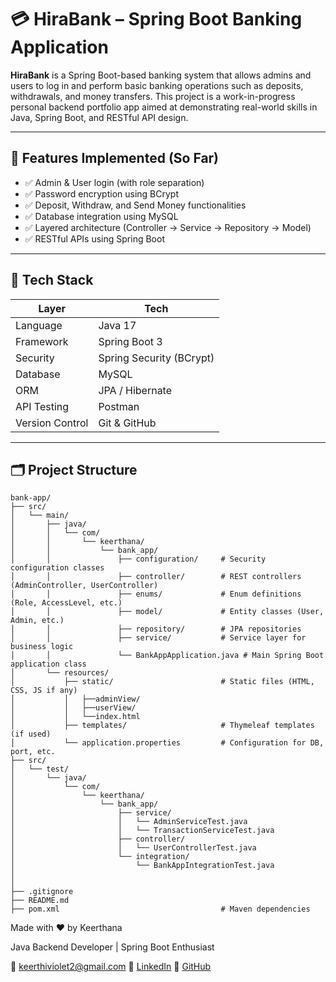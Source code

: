 # 💳 HiraBank – Spring Boot Banking Application

**HiraBank** is a Spring Boot-based banking system that allows admins and users to log in and perform basic banking operations such as deposits, withdrawals, and money transfers. This project is a work-in-progress personal backend portfolio app aimed at demonstrating real-world skills in Java, Spring Boot, and RESTful API design.

---

## 🚀 Features Implemented (So Far)

- ✅ Admin & User login (with role separation)
- ✅ Password encryption using BCrypt
- ✅ Deposit, Withdraw, and Send Money functionalities
- ✅ Database integration using MySQL
- ✅ Layered architecture (Controller → Service → Repository → Model)
- ✅ RESTful APIs using Spring Boot

---

## 🧰 Tech Stack

| Layer | Tech                     |
|-------|--------------------------|
| Language | Java 17                  |
| Framework | Spring Boot 3            |
| Security | Spring Security (BCrypt) |
| Database | MySQL                    |
| ORM | JPA / Hibernate          |
| API Testing | Postman                  |
| Version Control | Git & GitHub             |

---

## 🗂 Project Structure
```
bank-app/
├── src/
│   └── main/
│       ├── java/
│       │   └── com/
│       │       └── keerthana/
│       │           └── bank_app/
│       │               ├── configuration/     # Security configuration classes
│       │               ├── controller/        # REST controllers (AdminController, UserController)
│       │               ├── enums/             # Enum definitions (Role, AccessLevel, etc.)
│       │               ├── model/             # Entity classes (User, Admin, etc.)
│       │               ├── repository/        # JPA repositories  
│       │               ├── service/           # Service layer for business logic
│       │               └── BankAppApplication.java # Main Spring Boot application class
│       └── resources/
│           ├── static/                        # Static files (HTML, CSS, JS if any)
│           │   ├──adminView/
│           │   ├──userView/
│           │   └──index.html
│           ├── templates/                     # Thymeleaf templates (if used)
│           └── application.properties         # Configuration for DB, port, etc.
├── src/
│   └── test/
│       └── java/
│           └── com/
│               └── keerthana/
│                   └── bank_app/
│                       ├── service/
│                       │   └── AdminServiceTest.java
│                       │   └── TransactionServiceTest.java
│                       ├── controller/
│                       │   └── UserControllerTest.java
│                       └── integration/
│                           └── BankAppIntegrationTest.java
│
│
├── .gitignore
├── README.md
├── pom.xml                                    # Maven dependencies

```

Made with ❤️ by Keerthana 

Java Backend Developer | Spring Boot Enthusiast

📧 keerthiviolet2@gmail.com
🔗 [LinkedIn](https://www.linkedin.com/in/keerthi-t/)
🔗 [GitHub](https://github.com/keerthiviolet)
